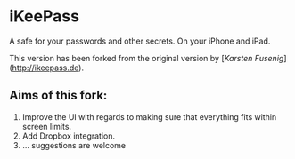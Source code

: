 # iKeePass

A safe for your passwords and other secrets. On your iPhone and iPad.

This version has been forked from the original version by [*Karsten Fusenig*] (http://ikeepass.de).

## Aims of this fork:
1. Improve the UI with regards to making sure that everything fits within screen limits.
2. Add Dropbox integration.
3. ... suggestions are welcome
